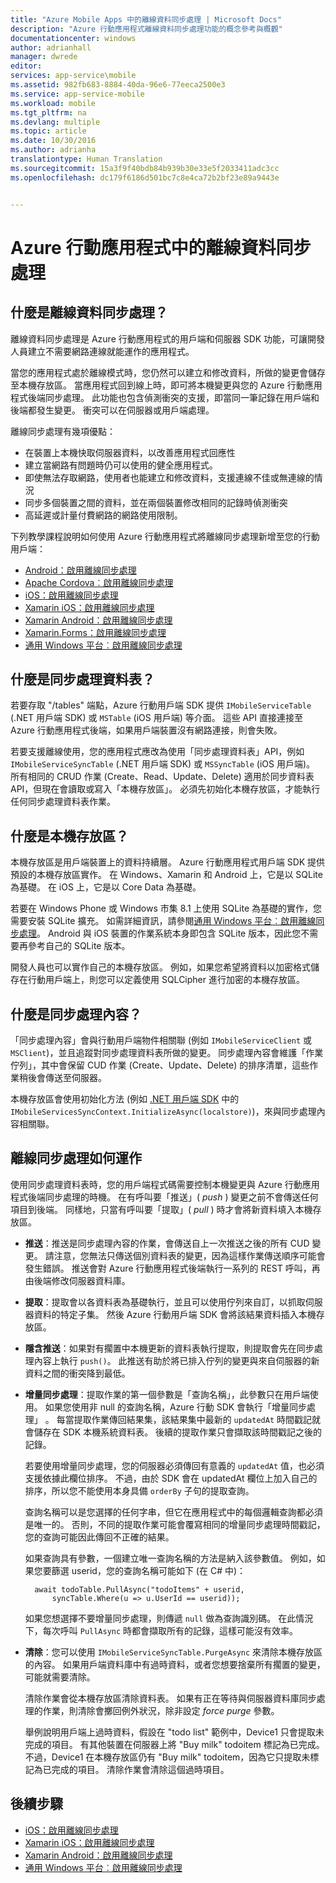 ```yaml
---
title: "Azure Mobile Apps 中的離線資料同步處理 | Microsoft Docs"
description: "Azure 行動應用程式離線資料同步處理功能的概念參考與概觀"
documentationcenter: windows
author: adrianhall
manager: dwrede
editor: 
services: app-service\mobile
ms.assetid: 982fb683-8884-40da-96e6-77eeca2500e3
ms.service: app-service-mobile
ms.workload: mobile
ms.tgt_pltfrm: na
ms.devlang: multiple
ms.topic: article
ms.date: 10/30/2016
ms.author: adrianha
translationtype: Human Translation
ms.sourcegitcommit: 15a3f9f40bdb84b939b30e33e5f2033411adc3cc
ms.openlocfilehash: dc179f6186d501bc7c8e4ca72b2bf23e89a9443e


---
```

# <a name="offline-data-sync-in-azure-mobile-apps"></a>Azure 行動應用程式中的離線資料同步處理
## <a name="what-is-offline-data-sync"></a>什麼是離線資料同步處理？
離線資料同步處理是 Azure 行動應用程式的用戶端和伺服器 SDK 功能，可讓開發人員建立不需要網路連線就能運作的應用程式。

當您的應用程式處於離線模式時，您仍然可以建立和修改資料，所做的變更會儲存至本機存放區。 當應用程式回到線上時，即可將本機變更與您的 Azure 行動應用程式後端同步處理。 此功能也包含偵測衝突的支援，即當同一筆記錄在用戶端和後端都發生變更。 衝突可以在伺服器或用戶端處理。

離線同步處理有幾項優點：

* 在裝置上本機快取伺服器資料，以改善應用程式回應性
* 建立當網路有問題時仍可以使用的健全應用程式。
* 即使無法存取網路，使用者也能建立和修改資料，支援連線不佳或無連線的情況
* 同步多個裝置之間的資料，並在兩個裝置修改相同的記錄時偵測衝突
* 高延遲或計量付費網路的網路使用限制。

下列教學課程說明如何使用 Azure 行動應用程式將離線同步處理新增至您的行動用戶端：

* [Android：啟用離線同步處理]
* [Apache Cordova︰啟用離線同步處理](app-service-mobile-cordova-get-started-offline-data.md)
* [iOS：啟用離線同步處理]
* [Xamarin iOS：啟用離線同步處理]
* [Xamarin Android：啟用離線同步處理]
* [Xamarin.Forms：啟用離線同步處理](app-service-mobile-xamarin-forms-get-started-offline-data.md)
* [通用 Windows 平台︰啟用離線同步處理]

## <a name="what-is-a-sync-table"></a>什麼是同步處理資料表？
若要存取 "/tables" 端點，Azure 行動用戶端 SDK 提供 `IMobileServiceTable` (.NET 用戶端 SDK) 或 `MSTable` (iOS 用戶端) 等介面。 這些 API 直接連接至 Azure 行動應用程式後端，如果用戶端裝置沒有網路連接，則會失敗。

若要支援離線使用，您的應用程式應改為使用「同步處理資料表」API，例如 `IMobileServiceSyncTable` (.NET 用戶端 SDK) 或 `MSSyncTable` (iOS 用戶端)。 所有相同的 CRUD 作業 (Create、Read、Update、Delete) 適用於同步資料表 API，但現在會讀取或寫入「本機存放區」。 必須先初始化本機存放區，才能執行任何同步處理資料表作業。

## <a name="what-is-a-local-store"></a>什麼是本機存放區？
本機存放區是用戶端裝置上的資料持續層。 Azure 行動應用程式用戶端 SDK 提供預設的本機存放區實作。 在 Windows、Xamarin 和 Android 上，它是以 SQLite 為基礎。 在 iOS 上，它是以 Core Data 為基礎。

若要在 Windows Phone 或 Windows 市集 8.1 上使用 SQLite 為基礎的實作，您需要安裝 SQLite 擴充。 如需詳細資訊，請參閱[通用 Windows 平台︰啟用離線同步處理]。 Android 與 iOS 裝置的作業系統本身即包含 SQLite 版本，因此您不需要再參考自己的 SQLite 版本。

開發人員也可以實作自己的本機存放區。 例如，如果您希望將資料以加密格式儲存在行動用戶端上，則您可以定義使用 SQLCipher 進行加密的本機存放區。

## <a name="what-is-a-sync-context"></a>什麼是同步處理內容？
「同步處理內容」會與行動用戶端物件相關聯 (例如 `IMobileServiceClient` 或 `MSClient`)，並且追蹤對同步處理資料表所做的變更。 同步處理內容會維護「作業佇列」，其中會保留 CUD 作業 (Create、Update、Delete) 的排序清單，這些作業稍後會傳送至伺服器。

本機存放區會使用初始化方法 (例如 [.NET 用戶端 SDK] 中的 `IMobileServicesSyncContext.InitializeAsync(localstore)`)，來與同步處理內容相關聯。

## <a name="a-namehow-sync-worksahow-offline-synchronization-works"></a><a name="how-sync-works"></a>離線同步處理如何運作
使用同步處理資料表時，您的用戶端程式碼需要控制本機變更與 Azure 行動應用程式後端同步處理的時機。 在有呼叫要「推送」( *push* ) 變更之前不會傳送任何項目到後端。 同樣地，只當有呼叫要「提取」( *pull* ) 時才會將新資料填入本機存放區。

* **推送**：推送是同步處理內容的作業，會傳送自上一次推送之後的所有 CUD 變更。 請注意，您無法只傳送個別資料表的變更，因為這樣作業傳送順序可能會發生錯誤。 推送會對 Azure 行動應用程式後端執行一系列的 REST 呼叫，再由後端修改伺服器資料庫。
* **提取**：提取會以各資料表為基礎執行，並且可以使用佇列來自訂，以抓取伺服器資料的特定子集。 然後 Azure 行動用戶端 SDK 會將該結果資料插入本機存放區。
* **隱含推送**：如果對有擱置中本機更新的資料表執行提取，則提取會先在同步處理內容上執行 `push()`。 此推送有助於將已排入佇列的變更與來自伺服器的新資料之間的衝突降到最低。
* **增量同步處理**：提取作業的第一個參數是「查詢名稱」，此參數只在用戶端使用。 如果您使用非 null 的查詢名稱，Azure 行動 SDK 會執行「增量同步處理」 。
  每當提取作業傳回結果集，該結果集中最新的 `updatedAt` 時間戳記就會儲存在 SDK 本機系統資料表。 後續的提取作業只會擷取該時間戳記之後的記錄。

  若要使用增量同步處理，您的伺服器必須傳回有意義的 `updatedAt` 值，也必須支援依據此欄位排序。 不過，由於 SDK 會在 updatedAt 欄位上加入自己的排序，所以您不能使用本身具備 `orderBy` 子句的提取查詢。

  查詢名稱可以是您選擇的任何字串，但它在應用程式中的每個邏輯查詢都必須是唯一的。
  否則，不同的提取作業可能會覆寫相同的增量同步處理時間戳記，您的查詢可能因此傳回不正確的結果。

  如果查詢具有參數，一個建立唯一查詢名稱的方法是納入該參數值。
  例如，如果您要篩選 userid，您的查詢名稱可能如下 (在 C# 中)：

        await todoTable.PullAsync("todoItems" + userid,
            syncTable.Where(u => u.UserId == userid));

  如果您想選擇不要增量同步處理，則傳遞 `null` 做為查詢識別碼。 在此情況下，每次呼叫 `PullAsync` 時都會擷取所有的記錄，這樣可能沒有效率。
* **清除**：您可以使用 `IMobileServiceSyncTable.PurgeAsync` 來清除本機存放區的內容。
  如果用戶端資料庫中有過時資料，或者您想要捨棄所有擱置的變更，可能就需要清除。

  清除作業會從本機存放區清除資料表。 如果有正在等待與伺服器資料庫同步處理的作業，則清除會擲回例外狀況，除非設定 *force purge* 參數。

  舉例說明用戶端上過時資料，假設在 "todo list" 範例中，Device1 只會提取未完成的項目。 有其他裝置在伺服器上將 "Buy milk" todoitem 標記為已完成。 不過，Device1 在本機存放區仍有 "Buy milk" todoitem，因為它只提取未標記為已完成的項目。 清除作業會清除這個過時項目。

## <a name="next-steps"></a>後續步驟
* [iOS：啟用離線同步處理]
* [Xamarin iOS：啟用離線同步處理]
* [Xamarin Android：啟用離線同步處理]
* [通用 Windows 平台︰啟用離線同步處理]

<!-- Links -->
[.NET 用戶端 SDK]: app-service-mobile-dotnet-how-to-use-client-library.md
[Android：啟用離線同步處理]: app-service-mobile-android-get-started-offline-data.md
[iOS：啟用離線同步處理]: app-service-mobile-ios-get-started-offline-data.md
[Xamarin iOS：啟用離線同步處理]: app-service-mobile-xamarin-ios-get-started-offline-data.md
[Xamarin Android：啟用離線同步處理]: app-service-mobile-xamarin-ios-get-started-offline-data.md
[通用 Windows 平台︰啟用離線同步處理]: app-service-mobile-windows-store-dotnet-get-started-offline-data.md



<!--HONumber=Feb17_HO2-->


